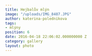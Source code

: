```yaml
---
title: Hejbalův mlýn
image: "/uploads/IMG_8487.JPG"
author: katerina-polednikova
tags:
- mlýny
position: 6
date: 2016-04-18 22:06:02.000000000 Z
category: gallery
layout: photo
---
```

